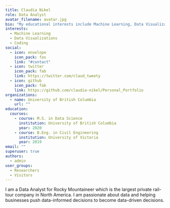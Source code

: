 ```yaml
---
title: Claudia Nikel
role: Data Analyst
avatar_filename: avatar.jpg
bio: "My educational interests include Machine Learning, Data Visualizations, coding and anything Data Science related. "
interests:
  - Machine Learning
  - Data Visualizations
  - Coding
social:
  - icon: envelope
    icon_pack: fas
    link: "#contact"
  - icon: twitter
    icon_pack: fab
    link: https://twitter.com/claud_tweety
  - icon: github
    icon_pack: fab
    link: https://github.com/claudia-nikel/Personal_Portfolio
organizations:
  - name: University of British Columbia
    url: ""
education:
  courses:
    - course: M.S. in Data Science
      institution: University of British Columbia
      year: 2020
    - course: B.Eng. in Civil Engineering
      institution: University of Victoria
      year: 2019
email: ""
superuser: true
authors:
  - admin
user_groups:
  - Researchers
  - Visitors
---
```

I am a Data Analyst for Rocky Mountaineer which is the largest private rail-tour company in North America. I am passionate about data and helping businesses push data-informed decisions to become data-driven decisions. 
